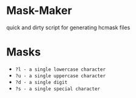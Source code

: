 # Mask-Maker
quick and dirty script for generating hcmask files

# Masks
* `?l - a single lowercase character`
* `?u - a single uppercase character`
* `?d - a single digit`
* `?s - a single special character`
